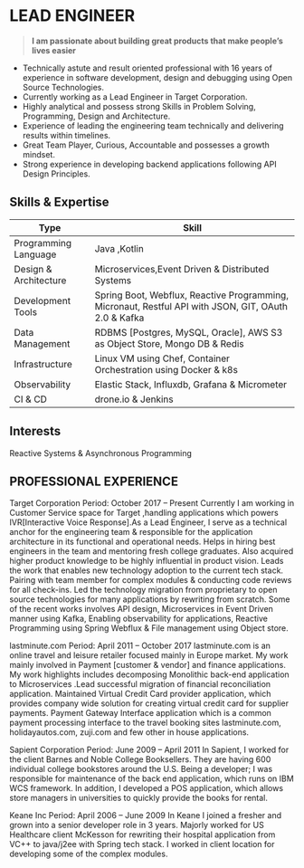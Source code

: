 # LEAD ENGINEER
> **I am passionate about building great products that make people’s lives easier** 

- Technically astute and result oriented professional with 16 years of experience in software development, design and debugging using Open Source Technologies.
- Currently working as a Lead Engineer in Target Corporation.
- Highly analytical and possess strong Skills in Problem Solving, Programming, Design and Architecture.
- Experience of leading the engineering team technically and delivering results within timelines. 
- Great Team Player, Curious, Accountable and possesses a growth mindset.
- Strong experience in developing backend applications following API Design Principles.

## Skills & Expertise
|          Type       |               Skill                                                                                |
|---------------------|----------------------------------------------------------------------------------------------------|
| Programming Language	|  Java ,Kotlin                                                                                      |
| Design & Architecture|  Microservices,Event Driven & Distributed Systems                                                  |
| Development Tools	  | Spring Boot, Webflux, Reactive Programming, Micronaut, Restful API with JSON, GIT, OAuth 2.0 & Kafka|
| Data Management 	    | RDBMS [Postgres, MySQL, Oracle], AWS S3 as Object Store, Mongo DB & Redis                           |
| Infrastructure	      | Linux VM using Chef, Container Orchestration using Docker & k8s                                     |
| Observability	      | Elastic Stack, Influxdb, Grafana & Micrometer                                                       |  
| CI & CD	            | drone.io & Jenkins                                                                                  |

## Interests
Reactive Systems & Asynchronous Programming 

## PROFESSIONAL EXPERIENCE

Target Corporation Period:  October 2017 – Present
Currently I am working in Customer Service space for Target ,handling applications which powers IVR[Interactive Voice Response].As a Lead Engineer, I serve as a technical anchor for the engineering team & responsible for the application architecture in its functional and operational needs. Helps in hiring best engineers in the team and mentoring fresh college graduates. Also acquired higher product knowledge to be highly influential in product vision. Leads the work that enables new technology adoption to the current tech stack. Pairing with team member for complex modules & conducting code reviews for all check-ins.
Led the technology migration from proprietary to open source technologies for many applications by rewriting from scratch. Some of the recent works involves API design, Microservices in Event Driven manner using Kafka, Enabling observability for applications, Reactive Programming using Spring Webflux & File management using Object store.

lastminute.com Period:  April 2011 – October 2017
lastminute.com is an online travel and leisure retailer focused mainly in Europe market. My work mainly involved in Payment [customer & vendor] and finance applications. My work highlights includes decomposing Monolithic back-end application to Microservices .Lead successful migration of financial reconciliation application. Maintained Virtual Credit Card provider application, which provides company wide solution for creating virtual credit card for supplier payments. Payment Gateway Interface application which is a common payment processing interface to the travel booking sites lastminute.com, holidayautos.com, zuji.com and few other in house applications.

Sapient Corporation Period: June 2009 – April 2011
In Sapient, I worked for the client Barnes and Noble College Booksellers. They are having 600 individual college bookstores around the U.S. Being a developer; I was responsible for maintenance of the back end application, which runs on IBM WCS framework. In addition, I developed a POS application, which allows store managers in universities to quickly provide the books for rental. 

Keane Inc Period: April 2006 – June 2009
In Keane I joined a fresher and grown into a senior developer role in 3 years. Majorly worked for US Healthcare client McKesson for rewriting their hospital application from VC++ to java/j2ee with Spring tech stack. I worked in client location for developing some of the complex modules.
